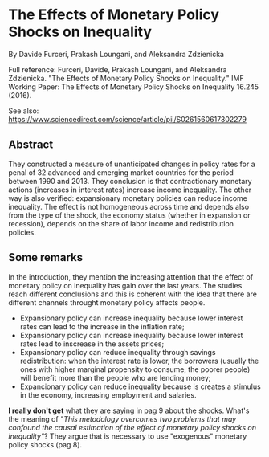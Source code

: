 # The Effects of Monetary Policy Shocks on Inequality
By Davide Furceri, Prakash Loungani, and Aleksandra Zdzienicka

Full reference: Furceri, Davide, Prakash Loungani, and Aleksandra Zdzienicka. "The Effects of Monetary Policy Shocks on Inequality." IMF Working Paper: The Effects of Monetary Policy Shocks on Inequality 16.245 (2016).

See also: https://www.sciencedirect.com/science/article/pii/S0261560617302279

## Abstract

They constructed a measure of unanticipated changes in policy rates for a penal of 32 advanced and emerging market countries for the period between 1990 and 2013.
They conclusion is that contractionary monetary actions (increases in interest rates) increase income inequality. The other way is also verified: expansionary monetary policies can reduce income inequality.
The effect is not homogeneous across time and depends also from the type of the shock, the economy status (whether in expansion or recession), depends on the share of labor income and redistribution policies.

## Some remarks

In the introduction, they mention the increasing attention that the effect of monetary policy on inequality has gain over the last years.
The studies reach different conclusions and this is coherent with the idea that there are different channels throught monetary policy affects people.

* Expansionary policy can increase inequality because lower interest rates can lead to the increase in the inflation rate;
* Expansionary policy can increase inequality because lower interest rates lead to inscrease in the assets prices; 
* Expansionary policy can reduce inequality through savings redistribution: when the interest rate is lower, the borrowers (usually the ones with higher marginal propensity to consume, the poorer people) will benefit more than the people who are lending money;
* Expancionary policy can reduce inequality because is creates a stimulus in the economy, increasing employment and salaries.

**I really don't get** what they are saying in pag 9 about the shocks. What's the meaning of _"This metodology overcomes two problems that may confound the causal estimation of the effect of monetary policy shocks on inequality"_?
They argue that is necessary to use "exogenous" monetary policy shocks (pag 8).


